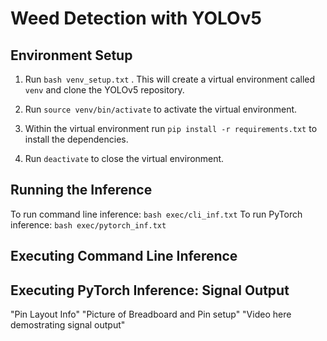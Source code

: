 # Weed Detection with YOLOv5

## Environment Setup
1. Run `bash venv_setup.txt` . This will create a virtual environment called `venv` and clone the YOLOv5 repository.

2. Run `source venv/bin/activate` to activate the virtual environment.

3. Within the virtual environment run `pip install -r requirements.txt` to install the dependencies.

4. Run `deactivate` to close the virtual environment.


## Running the Inference
To run command line inference: `bash exec/cli_inf.txt`
To run PyTorch inference: `bash exec/pytorch_inf.txt`

## Executing Command Line Inference

## Executing PyTorch Inference: Signal Output
"Pin Layout Info"
"Picture of Breadboard and Pin setup"
"Video here demostrating signal output"
